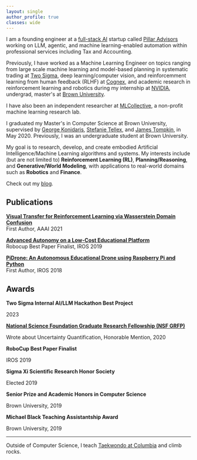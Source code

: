 ```yaml
---
layout: single
author_profile: true
classes: wide
---
```


I am a founding engineer at a [full-stack AI](https://www.ycombinator.com/rfs#full-stack-ai) startup called [Pillar Advisors](https://www.pillar-advisors.com/) working on LLM, agentic, and machine learning-enabled automation within professional services including Tax and Accounting.

Previously, I have worked as a Machine Learning Engineer on topics ranging from large scale machine learning and model-based planning in systematic trading at [Two Sigma](https://www.twosigma.com/),  deep learning/computer vision, and reinforcemment learning from human feedback (RLHF) at [Cognex](https://www.cognex.com/), and academic research in reinforcement learning and robotics during my internship at [NVIDIA](https://www.nvidia.com/en-us/), undergrad, master's at [Brown University](http://bigai.cs.brown.edu).

I have also been an independent researcher at [MLCollective](http://mlcollective.org/), a non-profit machine learning research lab.

I graduated my Master's in Computer Science at Brown University, supervised by [George Konidaris](https://cs.brown.edu/people/gdk/), [Stefanie Tellex](https://cs.brown.edu/people/stellex/), and [James Tompkin](http://jamestompkin.com/), in May 2020. Previously, I was an undergraduate student at Brown University.

My goal is to research, develop, and create embodied Artificial Intelligence/Machine Learning algorithms and systems. My interests include (but are not limited to) **Reinforcement Learning (RL)**, **Planning/Reasoning**, and **Generative/World Modeling**, with applications to real-world domains such as **Robotics** and **Finance**.

Check out my [blog](https://medium.com/@thosehippos).

## Publications

[**Visual Transfer for Reinforcement Learning via Wasserstein Domain Confusion**](https://scholar.google.com/citations?view_op=view_citation&hl=en&user=380VVtUAAAAJ&citation_for_view=380VVtUAAAAJ:UeHWp8X0CEIC)  
First Author, AAAI 2021

[**Advanced Autonomy on a Low-Cost Educational Platform**](https://arxiv.org/abs/1910.03516)  
Robocup Best Paper Finalist, IROS 2019

[**PiDrone: An Autonomous Educational Drone using Raspberry Pi and Python**](http://h2r.cs.brown.edu/wp-content/uploads/pidrone18.pdf)  
First Author, IROS 2018

## Awards

**Two Sigma Internal AI/LLM Hackathon Best Project**

2023

[**National Science Foundation Graduate Research Fellowship (NSF GRFP)**](https://www.nsf.gov/funding/opportunities/grfp-nsf-graduate-research-fellowship-program)

Wrote about Uncertainty Quantification, Honorable Mention, 2020

**RoboCup Best Paper Finalist**

IROS 2019

**Sigma Xi Scientific Research Honor Society**

Elected 2019

**Senior Prize and Academic Honors in Computer Science**

Brown University, 2019

**Michael Black Teaching Assistantship Award**

Brown University, 2019

---

Outside of Computer Science, I teach [Taekwondo at Columbia](https://www.instagram.com/cutaekwondo/) and climb rocks. 
